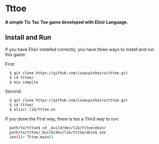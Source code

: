 # Tttoe

**A simple Tic Tac Toe game developed with Elixir Language.**

## Install and Run

If you have Elixir installed correctly, you have three ways to install and run this game:

First:

  ```sh
    $ git clone https://github.com/isaacpinheiro/tttoe.git
    $ cd tttoe/
    $ mix compile
  ```
  
Second:

  ```sh
    $ git clone https://github.com/isaacpinheiro/tttoe.git
    $ cd tttoe/
    $ elixir lib/tttoe.ex
  ```
  
If you done the First way, there is too a Third way to run:

  ```sh
    path/to/tttoe$ cd _build/dev/lib/tttoe/ebin/
    path/to/tttoe/_build/dev/lib/tttoe/ebin$ iex
    iex(1)> Tttoe.main()
  ```
